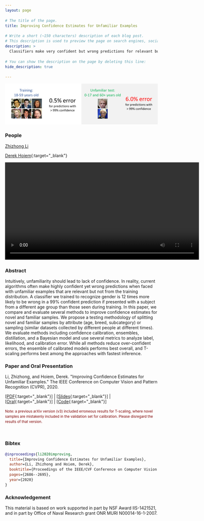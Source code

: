 ```yaml
---
layout: page

# The title of the page.
title: Improving Confidence Estimates for Unfamiliar Examples

# Write a short (~150 characters) description of each blog post.
# This description is used to preview the page on search engines, social media, etc.
description: >
  Classifiers make very confident but wrong predictions for relevant but unfamiliar samples.  We propose a methodology to analyze and compare solutions.

# You can show the description on the page by deleting this line:
hide_description: true

---
```


![Improving Confidence Estimates for Unfamiliar Examples](/assets/img/confidence_header.png)


### People

[Zhizhong Li](/)

[Derek Hoiem](https://dhoiem.cs.illinois.edu/){:target="_blank"}

<video width="640" controls markdown="1">
  <source src="/assets/mp4/confidence_5min.mp4" type="video/mp4">
Your browser does not support the video tag. Download the video [here](/assets/mp4/confidence_5min.mp4).
</video> 


### Abstract

Intuitively, unfamiliarity should lead to lack of confidence. In reality, current algorithms often make highly confident yet wrong predictions when faced with unfamiliar examples that are relevant but not from the training distribution. A classifier we trained to recognize gender is 12 times more likely to be wrong in a 99% confident prediction if presented with a subject from a different age group than those seen during training. In this paper, we compare and evaluate several methods to improve confidence estimates for novel and familiar samples. We propose a testing methodology of splitting novel and familiar samples by attribute (age, breed, subcategory) or sampling (similar datasets collected by different people at different times). We evaluate methods including confidence calibration, ensembles, distillation, and a Bayesian model and use several metrics to analyze label, likelihood, and calibration error. While all methods reduce over-confident errors, the ensemble of calibrated models performs best overall, and T-scaling performs best among the approaches with fastest inference. 
 

### Paper and Oral Presentation

Li, Zhizhong, and Hoiem, Derek. "Improving Confidence Estimates for Unfamiliar Examples." The IEEE Conference on Computer Vision and Pattern Recognition (CVPR), 2020.

[[PDF](https://arxiv.org/abs/1804.03166){:target="_blank"}] \| [[Slides](/assets/pdf/confidence_5min_slides.pdf){:target="_blank"}] \| [[Oral](/assets/mp4/confidence_5min.mp4){:target="_blank"}] \| [[Code](https://github.com/lizhitwo/ConfidenceEstimates){:target="_blank"}]

<small style="color: #7f0000">
Note: a previous arXiv version (v3) included erroneous results for T-scaling, where novel samples are mistakenly included in the validation set for calibration. Please disregard the results of that version.
</small>

 
### Bibtex

~~~bibtex
@inproceedings{li2020improving,
  title={Improving Confidence Estimates for Unfamiliar Examples},
  author={Li, Zhizhong and Hoiem, Derek},
  booktitle={Proceedings of the IEEE/CVF Conference on Computer Vision and Pattern Recognition},
  pages={2686--2695},
  year={2020}
}
~~~


### Acknowledgement

This material is based on work supported in part by NSF Award IIS-1421521, and in part by Office of Naval Research grant ONR MURI N00014-16-1-2007.
